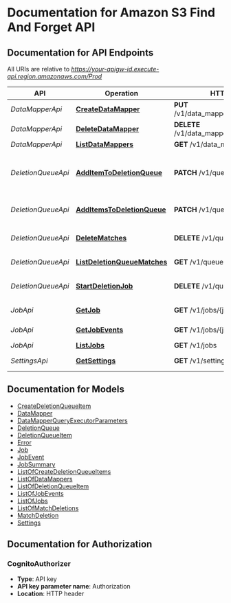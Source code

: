 # Documentation for Amazon S3 Find And Forget API

<a name="documentation-for-api-endpoints"></a>
## Documentation for API Endpoints

All URIs are relative to *https://your-apigw-id.execute-api.region.amazonaws.com/Prod*

API | Operation | HTTP request | Description
------------ | ------------- | ------------- | -------------
*DataMapperApi* | [**CreateDataMapper**](./Apis/DataMapperApi.md#createdatamapper) | **PUT** /v1/data_mappers/{data_mapper_id} | Creates a data mapper
*DataMapperApi* | [**DeleteDataMapper**](./Apis/DataMapperApi.md#deletedatamapper) | **DELETE** /v1/data_mappers/{data_mapper_id} | Removes a data mapper
*DataMapperApi* | [**ListDataMappers**](./Apis/DataMapperApi.md#listdatamappers) | **GET** /v1/data_mappers | Lists data mappers
*DeletionQueueApi* | [**AddItemToDeletionQueue**](./Apis/DeletionQueueApi.md#additemtodeletionqueue) | **PATCH** /v1/queue | Adds an item to the deletion queue (Deprecated: use PATCH /v1/queue/matches)
*DeletionQueueApi* | [**AddItemsToDeletionQueue**](./Apis/DeletionQueueApi.md#additemstodeletionqueue) | **PATCH** /v1/queue/matches | Adds one or more items to the deletion queue
*DeletionQueueApi* | [**DeleteMatches**](./Apis/DeletionQueueApi.md#deletematches) | **DELETE** /v1/queue/matches | Removes one or more items from the deletion queue
*DeletionQueueApi* | [**ListDeletionQueueMatches**](./Apis/DeletionQueueApi.md#listdeletionqueuematches) | **GET** /v1/queue | Lists deletion queue items
*DeletionQueueApi* | [**StartDeletionJob**](./Apis/DeletionQueueApi.md#startdeletionjob) | **DELETE** /v1/queue | Starts a job for the items in the deletion queue
*JobApi* | [**GetJob**](./Apis/JobApi.md#getjob) | **GET** /v1/jobs/{job_id} | Returns the details of a job
*JobApi* | [**GetJobEvents**](./Apis/JobApi.md#getjobevents) | **GET** /v1/jobs/{job_id}/events | Lists all events for a job
*JobApi* | [**ListJobs**](./Apis/JobApi.md#listjobs) | **GET** /v1/jobs | Lists all jobs
*SettingsApi* | [**GetSettings**](./Apis/SettingsApi.md#getsettings) | **GET** /v1/settings | Gets the solution settings


<a name="documentation-for-models"></a>
## Documentation for Models

 - [CreateDeletionQueueItem](./Models/CreateDeletionQueueItem.md)
 - [DataMapper](./Models/DataMapper.md)
 - [DataMapperQueryExecutorParameters](./Models/DataMapperQueryExecutorParameters.md)
 - [DeletionQueue](./Models/DeletionQueue.md)
 - [DeletionQueueItem](./Models/DeletionQueueItem.md)
 - [Error](./Models/Error.md)
 - [Job](./Models/Job.md)
 - [JobEvent](./Models/JobEvent.md)
 - [JobSummary](./Models/JobSummary.md)
 - [ListOfCreateDeletionQueueItems](./Models/ListOfCreateDeletionQueueItems.md)
 - [ListOfDataMappers](./Models/ListOfDataMappers.md)
 - [ListOfDeletionQueueItem](./Models/ListOfDeletionQueueItem.md)
 - [ListOfJobEvents](./Models/ListOfJobEvents.md)
 - [ListOfJobs](./Models/ListOfJobs.md)
 - [ListOfMatchDeletions](./Models/ListOfMatchDeletions.md)
 - [MatchDeletion](./Models/MatchDeletion.md)
 - [Settings](./Models/Settings.md)


<a name="documentation-for-authorization"></a>
## Documentation for Authorization

<a name="CognitoAuthorizer"></a>
### CognitoAuthorizer

- **Type**: API key
- **API key parameter name**: Authorization
- **Location**: HTTP header

